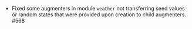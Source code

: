 * Fixed some augmenters in module `weather` not transferring seed values
  or random states that were provided upon creation to child augmenters. #568
